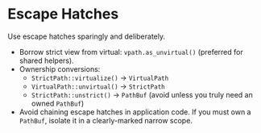 # Escape Hatches

Use escape hatches sparingly and deliberately.

- Borrow strict view from virtual: `vpath.as_unvirtual()` (preferred for shared helpers).
- Ownership conversions:
  - `StrictPath::virtualize()` → `VirtualPath`
  - `VirtualPath::unvirtual()` → `StrictPath`
  - `StrictPath::unstrict()` → `PathBuf` (avoid unless you truly need an owned `PathBuf`)
- Avoid chaining escape hatches in application code. If you must own a `PathBuf`, isolate it in a clearly-marked narrow scope.
